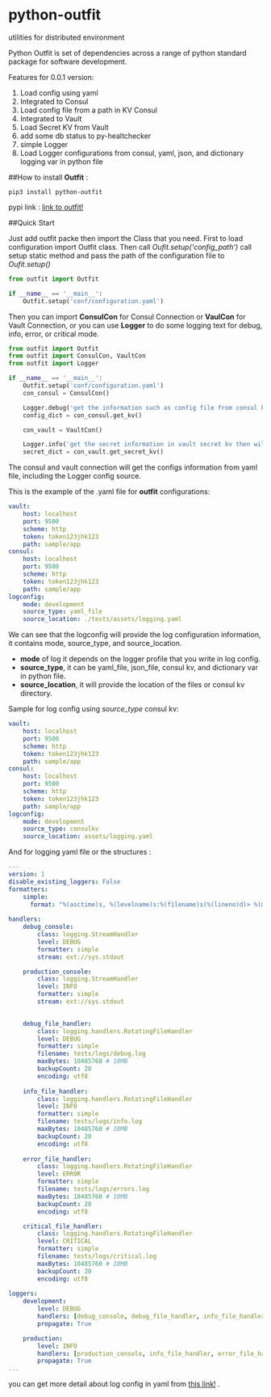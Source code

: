 # python-outfit
utilities for distributed environment

Python Outfit is set of dependencies across a range of python standard package for software development. 

Features for 0.0.1 version:

1. Load config using yaml
2. Integrated to Consul 
3. Load config file from a path in KV Consul
5. Integrated to Vault
6. Load Secret KV from Vault
7. add some db status to py-healtchecker
8. simple Logger
9. Load Logger configurations from consul, yaml, json, and dictionary logging var in python file


##How to install **Outfit** : 

```
pip3 install python-outfit
```

pypi link : [link to outfit!](https://pypi.org/project/python-outfit/)

##Quick Start

Just add outfit packe then import the Class that you need. First to load configuration import Outfit class. Then call *Oufit.setup('config_path')* call setup static method and pass the path of the configuration file to *Oufit.setup()*

```python
from outfit import Outfit

if __name__ == '__main__':
	Outfit.setup('conf/configuration.yaml')

```

Then you can import **ConsulCon** for Consul Connection or **VaulCon** for Vault Connection, or you can use **Logger** to do some logging text for debug, info, error, or critical mode.

```python
from outfit import Outfit
from outfit import ConsulCon, VaultCon
from outfit import Logger

if __name__ == '__main__':
	Outfit.setup('conf/configuration.yaml')
	con_consul = ConsulCon()

	Logger.debug('get the information such as config file from consul kv then will be returned as python dictionary')
	config_dict = con_consul.get_kv()

	con_vault = VaultCon()

	Logger.info('get the secret information in vault secret kv then will be returned as python dictionary')
	secret_dict = con_vault.get_secret_kv()

```

The consul and vault connection will get the configs information from yaml file, including the Logger config source.

This is the example of the .yaml file for **outfit** configurations:

```yaml
vault:
    host: localhost
    port: 9500
    scheme: http
    token: token123jhk123
    path: sample/app
consul:
    host: localhost
    port: 9500
    scheme: http
    token: token123jhk123
    path: sample/app
logconfig:
    mode: development
    source_type: yaml_file
    source_location: ./tests/assets/logging.yaml
```

We can see that the logconfig will provide the log configuration information, it contains mode, source_type, and source_location.
- **mode** of log it depends on the logger profile that you write in log config.
- **source_type**, it can be yaml_file, json_file, consul kv, and dictionary var in python file.
- **source_location**, it will provide the location of the files or consul kv directory.

Sample for log config using *source_type* consul kv:

```yaml
vault:
    host: localhost
    port: 9500
    scheme: http
    token: token123jhk123
    path: sample/app
consul:
    host: localhost
    port: 9500
    scheme: http
    token: token123jhk123
    path: sample/app
logconfig:
    mode: development
    source_type: consulkv  
    source_location: assets/logging.yaml
```

And for logging yaml file or the structures :

```yaml
---
version: 1
disable_existing_loggers: False
formatters:
    simple:
      format: "%(asctime)s, %(levelname)s:%(filename)s(%(lineno)d)> %(message)s"
 
handlers:
    debug_console:
        class: logging.StreamHandler
        level: DEBUG
        formatter: simple
        stream: ext://sys.stdout

    production_console:
        class: logging.StreamHandler
        level: INFO
        formatter: simple
        stream: ext://sys.stdout

    
    debug_file_handler:
        class: logging.handlers.RotatingFileHandler
        level: DEBUG
        formatter: simple
        filename: tests/logs/debug.log
        maxBytes: 10485760 # 10MB
        backupCount: 20
        encoding: utf8
 
    info_file_handler:
        class: logging.handlers.RotatingFileHandler
        level: INFO
        formatter: simple
        filename: tests/logs/info.log
        maxBytes: 10485760 # 10MB
        backupCount: 20
        encoding: utf8
 
    error_file_handler:
        class: logging.handlers.RotatingFileHandler
        level: ERROR
        formatter: simple
        filename: tests/logs/errors.log
        maxBytes: 10485760 # 10MB
        backupCount: 20
        encoding: utf8

    critical_file_handler:
        class: logging.handlers.RotatingFileHandler
        level: CRITICAL
        formatter: simple
        filename: tests/logs/critical.log
        maxBytes: 10485760 # 10MB
        backupCount: 20
        encoding: utf8
 
loggers:
    development:
        level: DEBUG
        handlers: [debug_console, debug_file_handler, info_file_handler, error_file_handler, critical_file_handler]
        propagate: True

    production:
        level: INFO
        handlers: [production_console, info_file_handler, error_file_handler, critical_file_handler]
        propagate: True
...
```
you can get more detail about log config in yaml from [this link!](https://docs.python.org/3/howto/logging.html) .
